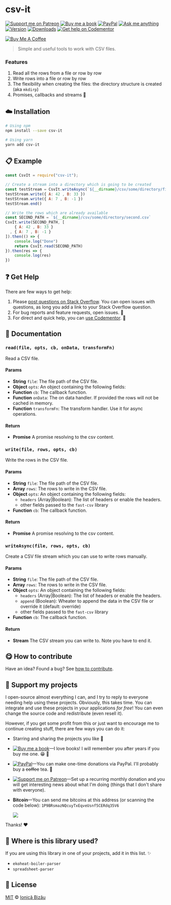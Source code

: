<!-- Please do not edit this file. Edit the `blah` field in the `package.json` instead. If in doubt, open an issue. -->


















# csv-it

 [![Support me on Patreon][badge_patreon]][patreon] [![Buy me a book][badge_amazon]][amazon] [![PayPal][badge_paypal_donate]][paypal-donations] [![Ask me anything](https://img.shields.io/badge/ask%20me-anything-1abc9c.svg)](https://github.com/IonicaBizau/ama) [![Version](https://img.shields.io/npm/v/csv-it.svg)](https://www.npmjs.com/package/csv-it) [![Downloads](https://img.shields.io/npm/dt/csv-it.svg)](https://www.npmjs.com/package/csv-it) [![Get help on Codementor](https://cdn.codementor.io/badges/get_help_github.svg)](https://www.codementor.io/@johnnyb?utm_source=github&utm_medium=button&utm_term=johnnyb&utm_campaign=github)

<a href="https://www.buymeacoffee.com/H96WwChMy" target="_blank"><img src="https://www.buymeacoffee.com/assets/img/custom_images/yellow_img.png" alt="Buy Me A Coffee"></a>







> Simple and useful tools to work with CSV files.






### Features


 1. Read all the rows from a file or row by row
 2. Write rows into a file or row by row
 3. The flexibility when creating the files: the directory structure is created (aka `mkdirp`)
 4. Promises, callbacks and streams :rocket:













## :cloud: Installation

```sh
# Using npm
npm install --save csv-it

# Using yarn
yarn add csv-it
```













## :clipboard: Example



```js
const CsvIt = require("csv-it");

// Create a stream into a directory which is going to be created
const testStream = CsvIt.writeAsync(`${__dirname}/csv/some/directory/first.csv`)
testStream.write({ A: 42 , B: 33 })
testStream.write({ A: 7 , B: -1 })
testStream.end()

// Write the rows which are already available
const SECOND_PATH = `${__dirname}/csv/some/directory/second.csv`
CsvIt.write(SECOND_PATH, [
    { A: 42 , B: 33 }
  , { A: 7 , B: -1 }
]).then(() => {
    console.log("Done")
    return CsvIt.read(SECOND_PATH)
}).then(res => {
    console.log(res)
})
```












## :question: Get Help

There are few ways to get help:



 1. Please [post questions on Stack Overflow](https://stackoverflow.com/questions/ask). You can open issues with questions, as long you add a link to your Stack Overflow question.
 2. For bug reports and feature requests, open issues. :bug:
 3. For direct and quick help, you can [use Codementor](https://www.codementor.io/johnnyb). :rocket:







## :memo: Documentation


### `read(file, opts, cb, onData, transformFn)`
Read a CSV file.

#### Params

- **String** `file`: The file path of the CSV file.
- **Object** `opts`: An object containing the following fields:
- **Function** `cb`: The callback function.
- **Function** `onData`: The on data handler. If provided the rows will not be cached in memory.
- **Function** `transformFn`: The transform handler. Use it for async operations.

#### Return
- **Promise** A promise resolving to the csv content.

### `write(file, rows, opts, cb)`
Write the rows in the CSV file.

#### Params

- **String** `file`: The file path of the CSV file.
- **Array** `rows`: The rows to write in the CSV file.
- **Object** `opts`: An object containing the following fields:
  - `headers` (Array|Boolean): The list of headers or enable the headers.
  - other fields passed to the `fast-csv` library
- **Function** `cb`: The callback function.

#### Return
- **Promise** A promise resolving to the csv content.

### `writeAsync(file, rows, opts, cb)`
Create a CSV file stream which you can use to write rows manually.

#### Params

- **String** `file`: The file path of the CSV file.
- **Array** `rows`: The rows to write in the CSV file.
- **Object** `opts`: An object containing the following fields:
    - `headers` (Array|Boolean): The list of headers or enable the headers.
    - `append` (Boolean): Wheater to append the data in the CSV file or override it (default: override)
    - other fields passed to the `fast-csv` library
- **Function** `cb`: The callback function.

#### Return
- **Stream** The CSV stream you can write to. Note you have to end it.














## :yum: How to contribute
Have an idea? Found a bug? See [how to contribute][contributing].


## :sparkling_heart: Support my projects
I open-source almost everything I can, and I try to reply to everyone needing help using these projects. Obviously,
this takes time. You can integrate and use these projects in your applications *for free*! You can even change the source code and redistribute (even resell it).

However, if you get some profit from this or just want to encourage me to continue creating stuff, there are few ways you can do it:


 - Starring and sharing the projects you like :rocket:
 - [![Buy me a book][badge_amazon]][amazon]—I love books! I will remember you after years if you buy me one. :grin: :book:
 - [![PayPal][badge_paypal]][paypal-donations]—You can make one-time donations via PayPal. I'll probably buy a ~~coffee~~ tea. :tea:
 - [![Support me on Patreon][badge_patreon]][patreon]—Set up a recurring monthly donation and you will get interesting news about what I'm doing (things that I don't share with everyone).
 - **Bitcoin**—You can send me bitcoins at this address (or scanning the code below): `1P9BRsmazNQcuyTxEqveUsnf5CERdq35V6`

    ![](https://i.imgur.com/z6OQI95.png)


Thanks! :heart:
















## :dizzy: Where is this library used?
If you are using this library in one of your projects, add it in this list. :sparkles:

 - `ekoheat-boiler-parser`
 - `spreadsheet-parser`











## :scroll: License

[MIT][license] © [Ionică Bizău][website]






[license]: /LICENSE
[website]: https://ionicabizau.net
[contributing]: /CONTRIBUTING.md
[docs]: /DOCUMENTATION.md
[badge_patreon]: https://ionicabizau.github.io/badges/patreon.svg
[badge_amazon]: https://ionicabizau.github.io/badges/amazon.svg
[badge_paypal]: https://ionicabizau.github.io/badges/paypal.svg
[badge_paypal_donate]: https://ionicabizau.github.io/badges/paypal_donate.svg
[patreon]: https://www.patreon.com/ionicabizau
[amazon]: http://amzn.eu/hRo9sIZ
[paypal-donations]: https://www.paypal.com/cgi-bin/webscr?cmd=_s-xclick&hosted_button_id=RVXDDLKKLQRJW
